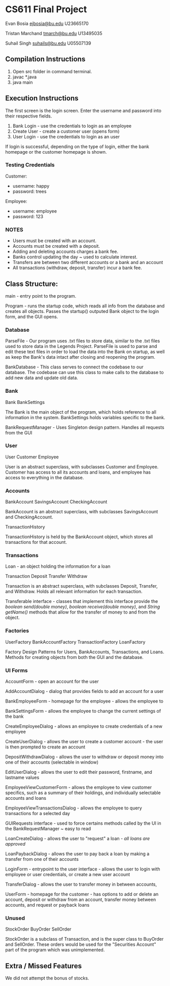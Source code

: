 # CS611 Final Project

Evan Bosia
ejbosia@bu.edu
U23665170

Tristan Marchand
tmarch@bu.edu
U13495035

Suhail Singh
suhails@bu.edu
U05507139

## Compilation Instructions
1. Open src folder in command terminal.
2. javac *.java
3. java main


## Execution Instructions
The first screen is the login screen. Enter the username and password into their respective fields.

1. Bank Login - use the credentials to login as an employee
2. Create User - create a customer user (opens form)
3. User Login - use the credentials to login as an user

If login is successful, depending on the type of login, either the bank homepage or the customer homepage is shown.

### Testing Credentials

Customer:
 - username: happy
 - password: trees

Employee:
 - username: employee
 - password: 123


### NOTES
 - Users must be created with an account.
 - Accounts must be created with a deposit.
 - Adding and deleting accounts charges a bank fee.
 - Banks control updating the day ~ used to calculate interest.
 - Transfers are between two different accounts or a bank and an account
 - All transactions (withdraw, deposit, transfer) incur a bank fee. 

## Class Structure:

main - entry point to the program.

Program - runs the startup code, which reads all info from the database and creates all objects. Passes the startup() outputed Bank object to the 
login form, and the GUI opens.

### Database

ParseFile - Our program uses .txt files to store data, similar to the .txt files used to store data in the Legends Project. ParseFile is used to parse and edit these text files in order to load the data into the Bank on startup, as well as keep the Bank's data intact after closing and reopening the program. 

BankDatabase - This class serves to connect the codebase to our database. The codebase can use this class to make calls to the database to add new data and update old data.

### Bank

Bank
BankSettings

The Bank is the main object of the program, which holds reference to all information in the system. BankSettings holds variables specific to the bank.

BankRequestManager - Uses Singleton design pattern. Handles all requests from the GUI

### User

User
Customer
Employee

User is an abstract superclass, with subclasses Customer and Employee. Customer has access to all its accounts and loans, and employee has access
to everything in the database.

### Accounts

BankAccount
SavingsAccount 
CheckingAccount 

BankAccount is an abstract superclass, with subclasses SavingsAccount and CheckingAccount. 

TransactionHistory

TransactionHistory is held by the BankAccount object, which stores all transactions for that account.

### Transactions

Loan - an object holding the information for a loan

Transaction
Deposit
Transfer
Withdraw 

Transaction is an abstract superclass, with subclasses Deposit, Transfer, and Withdraw. Holds all relevant information for each transaction.

Transferable interface - classes that implement this interface provide the *boolean send(double money)*, *boolean receive(double money)*, and *String getName()* methods that allow for the transfer of money to and from the object.

### Factories

UserFactory
BankAccountFactory
TransactionFactory
LoanFactory

Factory Design Patterns for Users, BankAccounts, Transactions, and Loans. Methods for creating objects from both the GUI and the database. 

### UI Forms
AccountForm - open an account for the user

AddAccountDialog - dialog that provides fields to add an account for a user

BankEmployeeForm - homepage for the employee - allows the employee to 

BankSettingsForm - allows the employee to change the current settings of the bank

CreateEmployeeDialog - allows an employee to create credentials of a new employee

CreateUserDialog - allows the user to create a customer account - the user is then prompted to create an account

DepositWithdrawDialog - allows the user to withdraw or deposit money into one of their accounts (selectable in window)

EditUserDialog - allows the user to edit their password, firstname, and lastname values

EmployeeViewCustomerForm - allows the employee to view customer specifics, such as a summary of their holdings, and individually selectable accounts and loans

EmployeeViewTransactionsDialog - allows the employee to query transactions for a selected day

GUIRequests interface - used to force certains methods called by the UI in the BankRequestManager ~ easy to read

LoanCreateDialog - allows the user to "request" a loan - *all loans are approved*

LoanPaybackDialog - allows the user to pay back a loan by making a transfer from one of their accounts

LoginForm - entrypoint to the user interface - allows the user to login with employee or user credentials, or create a new user account

TransferDialog - allows the user to transfer money in between accounts, 

UserForm - homepage for the customer - has options to add or delete an account, deposit or withdraw from an account, transfer money between accounts, and request or payback loans

### Unused

StockOrder
BuyOrder
SellOrder

StockOrder is a subclass of Transaction, and is the super class to BuyOrder and SellOrder. These orders would be used for the "Securities Account" part of the program which was unimplemented.

## Extra / Missed Features
We did not attempt the bonus of stocks.